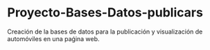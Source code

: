 # Proyecto-Bases-Datos-publicars
Creación de la bases de datos para la publicación y visualización de automóviles en una paǵina web. 
